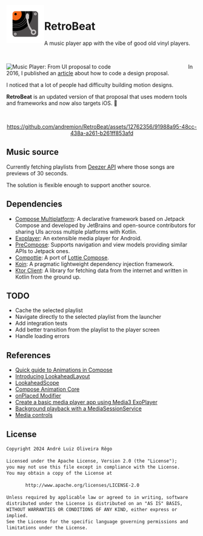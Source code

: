<img alt="RetroBeat icon" src="https://github.com/andremion/RetroBeat/blob/10eeb0bf743224c36f43d753af785d0b89eea893/androidApp/src/main/res/mipmap-xxxhdpi/ic_launcher_foreground.png" width=100 align=left>

# RetroBeat

A music player app with the vibe of good old vinyl players.

</br>

<a href=https://medium.com/@andremion/music-player-3a85864d6df7 target=_blank><img align=left width="480" alt="Music Player: From UI proposal to code" src="https://github.com/andremion/RetroBeat/assets/12762356/14b3cd4a-ba02-4eab-b983-0cd3d68cb928"></a>

In 2016, I published an [article](https://medium.com/@andremion/music-player-3a85864d6df7) about how to code a design proposal.

I noticed that a lot of people had difficulty building motion designs.

**RetroBeat** is an updated version of that proposal that uses modern tools and frameworks and now also targets iOS. 🚀

</br>

<div align=center>

https://github.com/andremion/RetroBeat/assets/12762356/91988a95-48cc-438a-a261-b261ff853afd
    
</div>

## Music source

Currently fetching playlists from [Deezer API](https://developers.deezer.com/api/explorer) where those songs are previews of 30 seconds.

The solution is flexible enough to support another source.

## Dependencies

- [Compose Multiplatform](https://github.com/JetBrains/compose-multiplatform): A declarative framework based on Jetpack Compose and developed by JetBrains and open-source contributors for sharing UIs across multiple platforms with Kotlin.
- [Exoplayer](https://github.com/google/ExoPlayer): An extensible media player for Android.
- [PreCompose](https://github.com/Tlaster/PreCompose): Supports navigation and view models providing similar APIs to Jetpack ones.
- [Compottie](https://github.com/alexzhirkevich/compottie): A port of [Lottie Compose](https://github.com/airbnb/lottie/blob/master/android-compose.md).
- [Koin](https://github.com/InsertKoinIO/koin): A pragmatic lightweight dependency injection framework.
- [Ktor Client](https://github.com/ktorio/ktor): A library for fetching data from the internet and written in Kotlin from the ground up.

## TODO

- Cache the selected playlist
- Navigate directly to the selected playlist from the launcher
- Add integration tests
- Add better transition from the playlist to the player screen
- Handle loading errors

## References

- [Quick guide to Animations in Compose](https://developer.android.com/jetpack/compose/animation/quick-guide)
- [Introducing LookaheadLayout](https://newsletter.jorgecastillo.dev/p/introducing-lookaheadlayout)
- [LookaheadScope](https://developer.android.com/reference/kotlin/androidx/compose/ui/layout/LookaheadScope)
- [Compose Animation Core](https://cs.android.com/androidx/platform/frameworks/support/+/androidx-main:compose/animation/animation-core/src/commonMain/kotlin/androidx/compose/animation/core/;bpv=0)
- [onPlaced Modifier](https://developer.android.com/reference/kotlin/androidx/compose/ui/layout/package-summary#(androidx.compose.ui.Modifier).onPlaced(kotlin.Function1))
- [Create a basic media player app using Media3 ExoPlayer](https://developer.android.com/media/implement/playback-app)
- [Background playback with a MediaSessionService](https://developer.android.com/media/media3/session/background-playback)
- [Media controls](https://developer.android.com/media/implement/surfaces/mobile)

## License

    Copyright 2024 André Luiz Oliveira Rêgo
    
    Licensed under the Apache License, Version 2.0 (the "License");
    you may not use this file except in compliance with the License.
    You may obtain a copy of the License at
    
           http://www.apache.org/licenses/LICENSE-2.0
    
    Unless required by applicable law or agreed to in writing, software
    distributed under the License is distributed on an "AS IS" BASIS,
    WITHOUT WARRANTIES OR CONDITIONS OF ANY KIND, either express or implied.
    See the License for the specific language governing permissions and
    limitations under the License.
